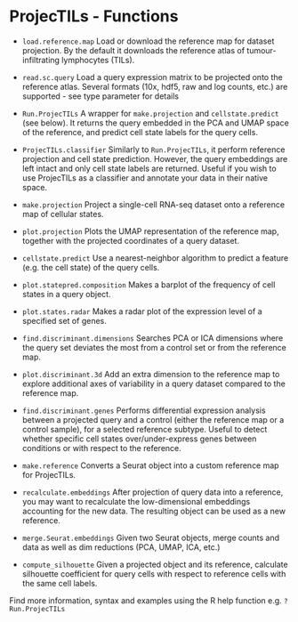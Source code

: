# ProjecTILs - Functions

* `load.reference.map`   Load or download the reference map for dataset projection. By the default it downloads the reference atlas of tumour-infiltrating lymphocytes (TILs).

* `read.sc.query`   Load a query expression matrix to be projected onto the reference atlas. Several formats (10x, hdf5, raw and log counts, etc.) are supported - see type parameter for details 

* `Run.ProjecTILs`	A wrapper for `make.projection` and `cellstate.predict` (see below). It returns the query embedded in the PCA and UMAP space of the reference, and predict cell state labels for the query cells.

* `ProjecTILs.classifier`	Similarly to `Run.ProjecTILs`, it perform reference projection and cell state prediction. However, the query embeddings are left intact and only cell state labels are returned. Useful if you wish to use ProjecTILs as a classifier and annotate your data in their native space.

* `make.projection`   Project a single-cell RNA-seq dataset onto a reference map of cellular states.

* `plot.projection`   Plots the UMAP representation of the reference map, together with the projected coordinates of a query dataset.

* `cellstate.predict`   Use a nearest-neighbor algorithm to predict a feature (e.g. the cell state) of the query cells.

* `plot.statepred.composition`   Makes a barplot of the frequency of cell states in a query object.

* `plot.states.radar`   Makes a radar plot of the expression level of a specified set of genes.

* `find.discriminant.dimensions`   Searches PCA or ICA dimensions where the query set deviates the most from a control set or from the reference map.

* `plot.discriminant.3d`   Add an extra dimension to the reference map  to explore additional axes of variability in a query dataset compared to the reference map.

* `find.discriminant.genes` Performs differential expression analysis between a projected query and a control (either the reference map or a control sample), for
a selected reference subtype. Useful to detect whether specific cell states over/under-express genes between conditions or with respect to the reference.

* `make.reference`	Converts a Seurat object into a custom reference map for ProjecTILs.

* `recalculate.embeddings` After projection of query data into a reference, you may want to recalculate the low-dimensional embeddings accounting for the new data. The resulting object can be used as a new reference. 

* `merge.Seurat.embeddings` Given two Seurat objects, merge counts and data as well as dim reductions (PCA, UMAP, ICA, etc.)

* `compute_silhouette` Given a projected object and its reference, calculate silhouette coefficient for query cells with respect to reference cells with the same cell labels.

Find more information, syntax and examples using the R help function e.g. `?Run.ProjecTILs`

